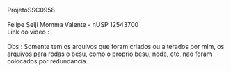 ProjetoSSC0958
<br><br>
Felipe Seiji Momma Valente - nUSP 12543700 <br>
Link do video : <br>
<br>
Obs : Somente tem os arquivos que foram criados ou alterados por mim, os arquivos para rodas o besu, como o proprio besu, node, etc, nao foram colocados por redundancia.
